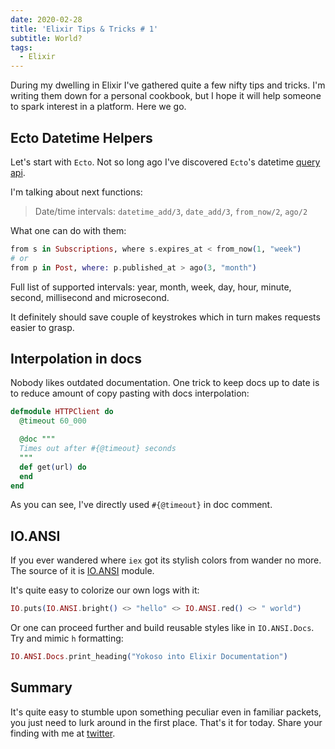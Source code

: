 ```yaml
---
date: 2020-02-28
title: 'Elixir Tips & Tricks # 1'
subtitle: World?
tags:
  - Elixir
---
```


During my dwelling in Elixir I've gathered quite a few nifty tips and tricks.
I'm writing them down for a personal cookbook, but I hope it will help someone
to spark interest in a platform. Here we go.

## Ecto Datetime Helpers

Let's start with `Ecto`. Not so long ago I've discovered
`Ecto`'s datetime [query api](https://hexdocs.pm/ecto/Ecto.Query.API.html).

I'm talking about next functions:

> Date/time intervals: `datetime_add/3`, `date_add/3`, `from_now/2`, `ago/2`

What one can do with them:

```elixir
from s in Subscriptions, where s.expires_at < from_now(1, "week")
# or
from p in Post, where: p.published_at > ago(3, "month")
```

Full list of supported intervals: year, month, week, day, hour,
minute, second, millisecond and microsecond.

It definitely should save couple of keystrokes
which in turn makes requests easier to grasp.

## Interpolation in docs

Nobody likes outdated documentation. One trick to keep docs up to date is
to reduce amount of copy pasting with docs interpolation:

```elixir
defmodule HTTPClient do
  @timeout 60_000

  @doc """
  Times out after #{@timeout} seconds
  """
  def get(url) do
  end
end
```

As you can see, I've directly used `#{@timeout}` in doc comment.

## IO.ANSI

If you ever wandered where `iex` got its stylish colors from wander no more.
The source of it is [IO.ANSI](https://hexdocs.pm/elixir/IO.ANSI.html) module.

It's quite easy to colorize our own logs with it:

```elixir
IO.puts(IO.ANSI.bright() <> "hello" <> IO.ANSI.red() <> " world")
```

Or one can proceed further and build reusable styles like in `IO.ANSI.Docs`.
Try and mimic `h` formatting:

```elixir
IO.ANSI.Docs.print_heading("Yokoso into Elixir Documentation")
```

## Summary

It's quite easy to stumble upon something peculiar even in familiar packets,
you just need to lurk around in the first place. That's it for today.
Share your finding with me at [twitter](https://twitter.com/elfenlaid).
